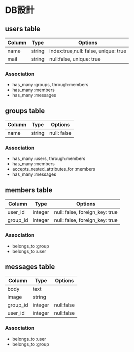 # DB設計

## users table

|Column|Type|Options|
|------|----|-------|
|name|string|index:true,null: false, unique: true|
|mail|string|null:false, unique: true|

### Association
- has_many :groups, through:members
- has_many :members
- has_many :messages

## groups table

|Column|Type|Options|
|------|----|-------|
|name|string|null: false|

### Association
- has_many :users, through:members
- has_many :members
- accepts_nested_attributes_for :members
- has_many :messages

## members table

|Column|Type|Options|
|------|----|-------|
|user_id|integer|null: false, foreign_key: true|
|group_id|integer|null: false, foreign_key: true|

### Association
- belongs_to :group
- belongs_to :user

## messages table

|Column|Type|Options|
|------|----|-------|
|body|text||
|image|string||
|group_id|integer|null:false|
|user_id|integer|null:false|

### Association
- belongs_to :user
- belongs_to :group
